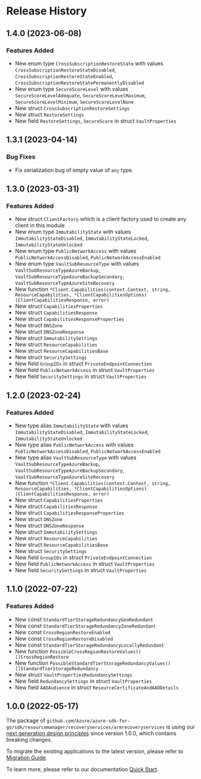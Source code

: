 # Release History

## 1.4.0 (2023-06-08)
### Features Added

- New enum type `CrossSubscriptionRestoreState` with values `CrossSubscriptionRestoreStateDisabled`, `CrossSubscriptionRestoreStateEnabled`, `CrossSubscriptionRestoreStatePermanentlyDisabled`
- New enum type `SecureScoreLevel` with values `SecureScoreLevelAdequate`, `SecureScoreLevelMaximum`, `SecureScoreLevelMinimum`, `SecureScoreLevelNone`
- New struct `CrossSubscriptionRestoreSettings`
- New struct `RestoreSettings`
- New field `RestoreSettings`, `SecureScore` in struct `VaultProperties`


## 1.3.1 (2023-04-14)
### Bug Fixes

- Fix serialization bug of empty value of `any` type.


## 1.3.0 (2023-03-31)
### Features Added

- New struct `ClientFactory` which is a client factory used to create any client in this module
- New enum type `ImmutabilityState` with values `ImmutabilityStateDisabled`, `ImmutabilityStateLocked`, `ImmutabilityStateUnlocked`
- New enum type `PublicNetworkAccess` with values `PublicNetworkAccessDisabled`, `PublicNetworkAccessEnabled`
- New enum type `VaultSubResourceType` with values `VaultSubResourceTypeAzureBackup`, `VaultSubResourceTypeAzureBackupSecondary`, `VaultSubResourceTypeAzureSiteRecovery`
- New function `*Client.Capabilities(context.Context, string, ResourceCapabilities, *ClientCapabilitiesOptions) (ClientCapabilitiesResponse, error)`
- New struct `CapabilitiesProperties`
- New struct `CapabilitiesResponse`
- New struct `CapabilitiesResponseProperties`
- New struct `DNSZone`
- New struct `DNSZoneResponse`
- New struct `ImmutabilitySettings`
- New struct `ResourceCapabilities`
- New struct `ResourceCapabilitiesBase`
- New struct `SecuritySettings`
- New field `GroupIDs` in struct `PrivateEndpointConnection`
- New field `PublicNetworkAccess` in struct `VaultProperties`
- New field `SecuritySettings` in struct `VaultProperties`


## 1.2.0 (2023-02-24)
### Features Added

- New type alias `ImmutabilityState` with values `ImmutabilityStateDisabled`, `ImmutabilityStateLocked`, `ImmutabilityStateUnlocked`
- New type alias `PublicNetworkAccess` with values `PublicNetworkAccessDisabled`, `PublicNetworkAccessEnabled`
- New type alias `VaultSubResourceType` with values `VaultSubResourceTypeAzureBackup`, `VaultSubResourceTypeAzureBackupSecondary`, `VaultSubResourceTypeAzureSiteRecovery`
- New function `*Client.Capabilities(context.Context, string, ResourceCapabilities, *ClientCapabilitiesOptions) (ClientCapabilitiesResponse, error)`
- New struct `CapabilitiesProperties`
- New struct `CapabilitiesResponse`
- New struct `CapabilitiesResponseProperties`
- New struct `DNSZone`
- New struct `DNSZoneResponse`
- New struct `ImmutabilitySettings`
- New struct `ResourceCapabilities`
- New struct `ResourceCapabilitiesBase`
- New struct `SecuritySettings`
- New field `GroupIDs` in struct `PrivateEndpointConnection`
- New field `PublicNetworkAccess` in struct `VaultProperties`
- New field `SecuritySettings` in struct `VaultProperties`


## 1.1.0 (2022-07-22)
### Features Added

- New const `StandardTierStorageRedundancyGeoRedundant`
- New const `StandardTierStorageRedundancyZoneRedundant`
- New const `CrossRegionRestoreEnabled`
- New const `CrossRegionRestoreDisabled`
- New const `StandardTierStorageRedundancyLocallyRedundant`
- New function `PossibleCrossRegionRestoreValues() []CrossRegionRestore`
- New function `PossibleStandardTierStorageRedundancyValues() []StandardTierStorageRedundancy`
- New struct `VaultPropertiesRedundancySettings`
- New field `RedundancySettings` in struct `VaultProperties`
- New field `AADAudience` in struct `ResourceCertificateAndAADDetails`


## 1.0.0 (2022-05-17)

The package of `github.com/Azure/azure-sdk-for-go/sdk/resourcemanager/recoveryservices/armrecoveryservices` is using our [next generation design principles](https://azure.github.io/azure-sdk/general_introduction.html) since version 1.0.0, which contains breaking changes.

To migrate the existing applications to the latest version, please refer to [Migration Guide](https://aka.ms/azsdk/go/mgmt/migration).

To learn more, please refer to our documentation [Quick Start](https://aka.ms/azsdk/go/mgmt).